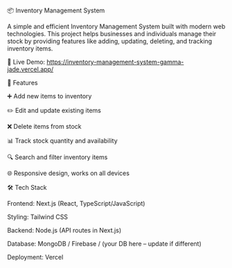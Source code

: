 📦 Inventory Management System

A simple and efficient Inventory Management System built with modern web technologies. This project helps businesses and individuals manage their stock by providing features like adding, updating, deleting, and tracking inventory items.

🔗 Live Demo: https://inventory-management-system-gamma-jade.vercel.app/

🚀 Features

➕ Add new items to inventory

✏️ Edit and update existing items

❌ Delete items from stock

📊 Track stock quantity and availability

🔍 Search and filter inventory items

🌐 Responsive design, works on all devices

🛠️ Tech Stack

Frontend: Next.js (React, TypeScript/JavaScript)

Styling: Tailwind CSS

Backend: Node.js (API routes in Next.js)

Database: MongoDB / Firebase / (your DB here – update if different)

Deployment: Vercel

